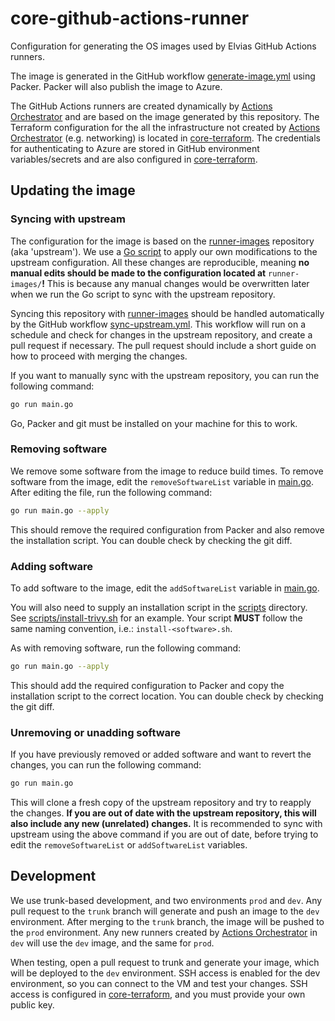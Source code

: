 # core-github-actions-runner

Configuration for generating the OS images used by Elvias GitHub Actions runners.

The image is generated in the GitHub workflow [generate-image.yml](.github/workflows/generate-image.yml) using Packer.
Packer will also publish the image to Azure.

The GitHub Actions runners are created dynamically by [Actions Orchestrator](https://github.com/3lvia/core/src/actions-orchestrator) and are based on the image generated by this repository.
The Terraform configuration for the all the infrastructure not created by [Actions Orchestrator](https://github.com/3lvia/core/src/actions-orchestrator) (e.g. networking) is located in [core-terraform](https://github.com/3lvia/core-terraform).
The credentials for authenticating to Azure are stored in GitHub environment variables/secrets and are also configured in [core-terraform](https://github.com/3lvia/core-terraform).

## Updating the image

### Syncing with upstream

The configuration for the image is based on the [runner-images](https://github.com/actions/runner-images) repository (aka 'upstream').
We use a [Go script](main.go) to apply our own modifications to the upstream configuration.
All these changes are reproducible, meaning **no manual edits should be made to the configuration located at** `runner-images/`**!**
This is because any manual changes would be overwritten later when we run the Go script to sync with the upstream repository.

Syncing this repository with [runner-images](https://github.com/actions/runner-images) should be handled automatically by the GitHub workflow [sync-upstream.yml](.github/workflows/sync-upstream.yml).
This workflow will run on a schedule and check for changes in the upstream repository, and create a pull request if necessary.
The pull request should include a short guide on how to proceed with merging the changes.

If you want to manually sync with the upstream repository, you can run the following command:

```bash
go run main.go
```

Go, Packer and git must be installed on your machine for this to work.

### Removing software

We remove some software from the image to reduce build times.
To remove software from the image, edit the `removeSoftwareList` variable in [main.go](main.go).
After editing the file, run the following command:

```bash
go run main.go --apply
```

This should remove the required configuration from Packer and also remove the installation script.
You can double check by checking the git diff.

### Adding software

To add software to the image, edit the `addSoftwareList` variable in [main.go](main.go).

You will also need to supply an installation script in the [scripts](scripts) directory.
See [scripts/install-trivy.sh](scripts/install-trivy.sh) for an example.
Your script **MUST** follow the same naming convention, i.e.: `install-<software>.sh`.

As with removing software, run the following command:

```bash
go run main.go --apply
```

This should add the required configuration to Packer and copy the installation script to the correct location.
You can double check by checking the git diff.

### Unremoving or unadding software

If you have previously removed or added software and want to revert the changes, you can run the following command:

```bash
go run main.go
```

This will clone a fresh copy of the upstream repository and try to reapply the changes.
**If you are out of date with the upstream repository, this will also include any new (unrelated) changes.**
It is recommended to sync with upstream using the above command if you are out of date, before trying to edit the `removeSoftwareList` or `addSoftwareList` variables.

## Development

We use trunk-based development, and two environments `prod` and `dev`.
Any pull request to the `trunk` branch will generate and push an image to the `dev` environment.
After merging to the `trunk` branch, the image will be pushed to the `prod` environment.
Any new runners created by [Actions Orchestrator](https://github.com/3lvia/core/src/actions-orchestrator) in `dev` will use the `dev` image, and the same for `prod`.

When testing, open a pull request to trunk and generate your image, which will be deployed to the `dev` environment.
SSH access is enabled for the dev environment, so you can connect to the VM and test your changes.
SSH access is configured in [core-terraform](https://github.com/3lvia/core-terraform), and you must provide your own public key.
